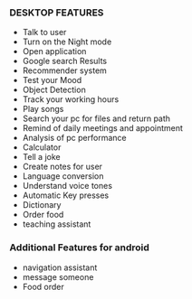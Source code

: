 ### DESKTOP FEATURES
  
  * Talk to user 
  * Turn on the Night mode
  * Open application
  * Google search Results
  * Recommender system
  * Test your Mood
  * Object Detection
  * Track your working hours
  * Play songs 
  * Search your pc for files and return path
  * Remind of daily meetings and appointment
  * Analysis of pc performance
  * Calculator 
  * Tell a joke
  * Create notes for user
  * Language conversion
  * Understand voice tones
  * Automatic Key presses
  * Dictionary
  * Order food
  * teaching assistant




### Additional Features for android
  * navigation assistant
  * message someone
  * Food order
  
  







